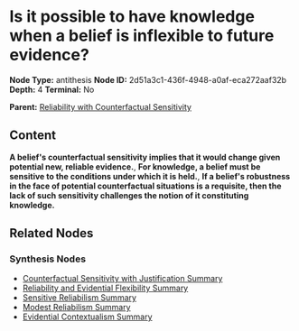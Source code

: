 # Is it possible to have knowledge when a belief is inflexible to future evidence?

**Node Type:** antithesis
**Node ID:** 2d51a3c1-436f-4948-a0af-eca272aaf32b
**Depth:** 4
**Terminal:** No

**Parent:** [Reliability with Counterfactual Sensitivity](reliability-with-counterfactual-sensitivity-synthesis-b5842859-1dcf-4c09-a0c6-ebb86b873964.md)

## Content

**A belief's counterfactual sensitivity implies that it would change given potential new, reliable evidence.**, **For knowledge, a belief must be sensitive to the conditions under which it is held.**, **If a belief's robustness in the face of potential counterfactual situations is a requisite, then the lack of such sensitivity challenges the notion of it constituting knowledge.**

## Related Nodes

### Synthesis Nodes

- [Counterfactual Sensitivity with Justification Summary](counterfactual-sensitivity-with-justification-summary-synthesis-ca1b1289-7ac8-47fe-9d80-399b0eff7395.md)
- [Reliability and Evidential Flexibility Summary](reliability-and-evidential-flexibility-summary-synthesis-d8edc29d-82e7-4bcc-9dcb-fb10c70e7488.md)
- [Sensitive Reliabilism Summary](sensitive-reliabilism-summary-synthesis-efc1af3b-e626-41bf-88f6-91609ca02025.md)
- [Modest Reliabilism Summary](modest-reliabilism-summary-synthesis-0a9ccd85-5484-4698-b110-6f730bdbd80a.md)
- [Evidential Contextualism Summary](evidential-contextualism-summary-synthesis-c460663f-73f1-4a68-bfa6-b07e9c17f044.md)
